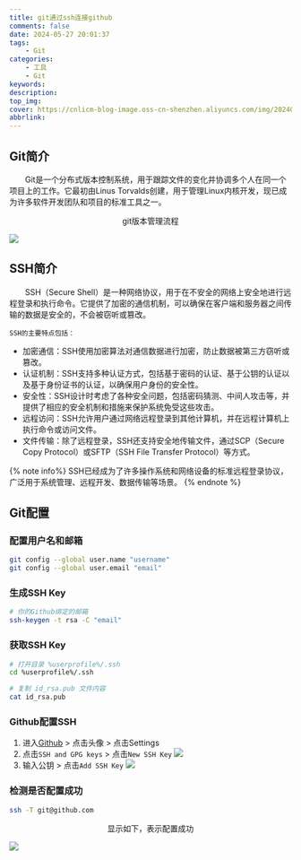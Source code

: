 ```yaml
---
title: git通过ssh连接github
comments: false
date: 2024-05-27 20:01:37
tags:
    - Git
categories:
    - 工具
    - Git
keywords:
description:
top_img:
cover: https://cnlicm-blog-image.oss-cn-shenzhen.aliyuncs.com/img/20240527200328.png
abbrlink:
---
```


## Git简介

&emsp;&emsp;Git是一个分布式版本控制系统，用于跟踪文件的变化并协调多个人在同一个项目上的工作。它最初由Linus Torvalds创建，用于管理Linux内核开发，现已成为许多软件开发团队和项目的标准工具之一。

<center>git版本管理流程</center>

![](https://cnlicm-blog-image.oss-cn-shenzhen.aliyuncs.com/img/20240527200903.png)

## SSH简介

&emsp;&emsp;SSH（Secure Shell）是一种网络协议，用于在不安全的网络上安全地进行远程登录和执行命令。它提供了加密的通信机制，可以确保在客户端和服务器之间传输的数据是安全的，不会被窃听或篡改。

    SSH的主要特点包括：

- 加密通信：SSH使用加密算法对通信数据进行加密，防止数据被第三方窃听或篡改。
- 认证机制：SSH支持多种认证方式，包括基于密码的认证、基于公钥的认证以及基于身份证书的认证，以确保用户身份的安全性。
- 安全性：SSH设计时考虑了各种安全问题，包括密码猜测、中间人攻击等，并提供了相应的安全机制和措施来保护系统免受这些攻击。
- 远程访问：SSH允许用户通过网络远程登录到其他计算机，并在远程计算机上执行命令或访问文件。
- 文件传输：除了远程登录，SSH还支持安全地传输文件，通过SCP（Secure Copy Protocol）或SFTP（SSH File Transfer Protocol）等方式。

{% note info%}
SSH已经成为了许多操作系统和网络设备的标准远程登录协议，广泛用于系统管理、远程开发、数据传输等场景。
{% endnote %}

## Git配置

### 配置用户名和邮箱

```Bash
git config --global user.name "username"
git config --global user.email "email"
```

### 生成SSH Key

```Bash
# 你的Github绑定的邮箱
ssh-keygen -t rsa -C "email"
```

### 获取SSH Key

```Bash
# 打开目录 %userprofile%/.ssh
cd %userprofile%/.ssh

# 复制 id_rsa.pub 文件内容
cat id_rsa.pub
```

### Github配置SSH

1. 进入[Github](github.com) > 点击头像 > 点击Settings
1. 点击`SSH and GPG keys` > 点击`New SSH Key`
    ![](https://cnlicm-blog-image.oss-cn-shenzhen.aliyuncs.com/img/20240527202143.png)
1. 输入公钥 > 点击`Add SSH Key`
    ![](https://cnlicm-blog-image.oss-cn-shenzhen.aliyuncs.com/img/20240527202249.png)

### 检测是否配置成功

```Bash
ssh -T git@github.com
```

<center>显示如下，表示配置成功</center>

![](https://cnlicm-blog-image.oss-cn-shenzhen.aliyuncs.com/img/20240527202613.png)